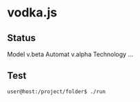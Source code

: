 vodka.js
========

Status
------
Model v.beta
Automat v.alpha
Technology ...

Test
----

```
user@host:/project/folder$ ./run
```
